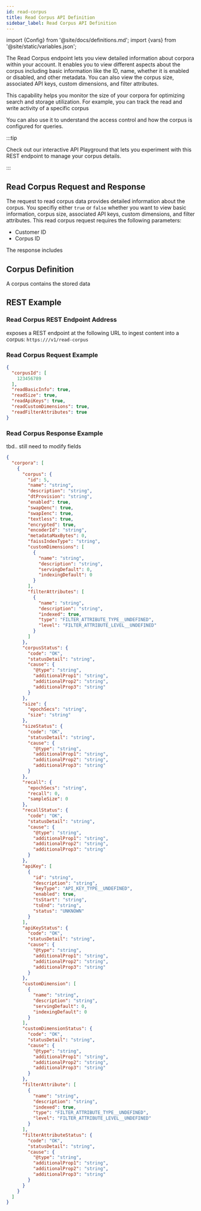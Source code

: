 ```yaml
---
id: read-corpus
title: Read Corpus API Definition
sidebar_label: Read Corpus API Definition
---
```


import {Config} from '@site/docs/definitions.md';
import {vars} from '@site/static/variables.json';

The Read Corpus endpoint lets you view detailed information about corpora 
within your account. It enables you to view different aspects about the corpus 
including basic information like the ID, name, whether it is enabled or 
disabled, and other metadata. You can also view the corpus size, associated 
API keys, custom dimensions, and filter attributes.

This capability helps you monitor the size of your corpora for optimizing 
search and storage utilization. For example, you can track the read and write 
activity of a specific corpus

You can also use it to understand the access 
control and how the corpus is configured for queries.

:::tip

Check out our interactive API Playground that lets you experiment with this 
REST endpoint to manage your corpus details.

:::

## Read Corpus Request and Response

The request to read corpus data provides detailed information about the corpus.
You specifiy either `true` or `false` whether you want to view basic 
information, corpus size, associated API keys, custom dimensions, and filter 
attributes. This read corpus request requires the following parameters:

* Customer ID
* Corpus ID

The response includes 


## Corpus Definition

A corpus contains the stored data 

## REST Example

### Read Corpus REST Endpoint Address

<Config v="names.product"/> exposes a REST endpoint at the following URL
to ingest content into a corpus:
<code>https://<Config v="domains.rest.admin"/>/v1/read-corpus</code>

### Read Corpus Request Example

```json
{
  "corpusId": [
    123456789
  ],
  "readBasicInfo": true,
  "readSize": true,
  "readApiKeys": true,
  "readCustomDimensions": true,
  "readFilterAttributes": true
}
```


### Read Corpus Response Example

tbd.. still need to modify fields

```json
{
  "corpora": [
    {
      "corpus": {
        "id": 5,
        "name": "string",
        "description": "string",
        "dtProvision": "string",
        "enabled": true,
        "swapQenc": true,
        "swapIenc": true,
        "textless": true,
        "encrypted": true,
        "encoderId": "string",
        "metadataMaxBytes": 0,
        "faissIndexType": "string",
        "customDimensions": [
          {
            "name": "string",
            "description": "string",
            "servingDefault": 0,
            "indexingDefault": 0
          }
        ],
        "filterAttributes": [
          {
            "name": "string",
            "description": "string",
            "indexed": true,
            "type": "FILTER_ATTRIBUTE_TYPE__UNDEFINED",
            "level": "FILTER_ATTRIBUTE_LEVEL__UNDEFINED"
          }
        ]
      },
      "corpusStatus": {
        "code": "OK",
        "statusDetail": "string",
        "cause": {
          "@type": "string",
          "additionalProp1": "string",
          "additionalProp2": "string",
          "additionalProp3": "string"
        }
      },
      "size": {
        "epochSecs": "string",
        "size": "string"
      },
      "sizeStatus": {
        "code": "OK",
        "statusDetail": "string",
        "cause": {
          "@type": "string",
          "additionalProp1": "string",
          "additionalProp2": "string",
          "additionalProp3": "string"
        }
      },
      "recall": {
        "epochSecs": "string",
        "recall": 0,
        "sampleSize": 0
      },
      "recallStatus": {
        "code": "OK",
        "statusDetail": "string",
        "cause": {
          "@type": "string",
          "additionalProp1": "string",
          "additionalProp2": "string",
          "additionalProp3": "string"
        }
      },
      "apiKey": [
        {
          "id": "string",
          "description": "string",
          "keyType": "API_KEY_TYPE__UNDEFINED",
          "enabled": true,
          "tsStart": "string",
          "tsEnd": "string",
          "status": "UNKNOWN"
        }
      ],
      "apiKeyStatus": {
        "code": "OK",
        "statusDetail": "string",
        "cause": {
          "@type": "string",
          "additionalProp1": "string",
          "additionalProp2": "string",
          "additionalProp3": "string"
        }
      },
      "customDimension": [
        {
          "name": "string",
          "description": "string",
          "servingDefault": 0,
          "indexingDefault": 0
        }
      ],
      "customDimensionStatus": {
        "code": "OK",
        "statusDetail": "string",
        "cause": {
          "@type": "string",
          "additionalProp1": "string",
          "additionalProp2": "string",
          "additionalProp3": "string"
        }
      },
      "filterAttribute": [
        {
          "name": "string",
          "description": "string",
          "indexed": true,
          "type": "FILTER_ATTRIBUTE_TYPE__UNDEFINED",
          "level": "FILTER_ATTRIBUTE_LEVEL__UNDEFINED"
        }
      ],
      "filterAttributeStatus": {
        "code": "OK",
        "statusDetail": "string",
        "cause": {
          "@type": "string",
          "additionalProp1": "string",
          "additionalProp2": "string",
          "additionalProp3": "string"
        }
      }
    }
  ]
}
```
